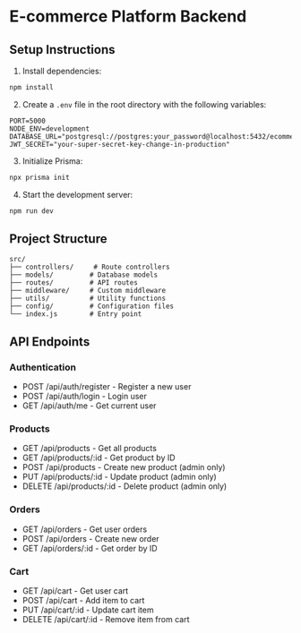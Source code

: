 # E-commerce Platform Backend

## Setup Instructions

1. Install dependencies:
```bash
npm install
```

2. Create a `.env` file in the root directory with the following variables:
```
PORT=5000
NODE_ENV=development
DATABASE_URL="postgresql://postgres:your_password@localhost:5432/ecommerce_db"
JWT_SECRET="your-super-secret-key-change-in-production"
```

3. Initialize Prisma:
```bash
npx prisma init
```

4. Start the development server:
```bash
npm run dev
```

## Project Structure

```
src/
├── controllers/     # Route controllers
├── models/         # Database models
├── routes/         # API routes
├── middleware/     # Custom middleware
├── utils/          # Utility functions
├── config/         # Configuration files
└── index.js        # Entry point
```

## API Endpoints

### Authentication
- POST /api/auth/register - Register a new user
- POST /api/auth/login - Login user
- GET /api/auth/me - Get current user

### Products
- GET /api/products - Get all products
- GET /api/products/:id - Get product by ID
- POST /api/products - Create new product (admin only)
- PUT /api/products/:id - Update product (admin only)
- DELETE /api/products/:id - Delete product (admin only)

### Orders
- GET /api/orders - Get user orders
- POST /api/orders - Create new order
- GET /api/orders/:id - Get order by ID

### Cart
- GET /api/cart - Get user cart
- POST /api/cart - Add item to cart
- PUT /api/cart/:id - Update cart item
- DELETE /api/cart/:id - Remove item from cart 